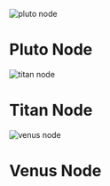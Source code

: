 ![pluto node](pluto_node.png)
# Pluto Node


![titan node](titan_node.png)
# Titan Node

![venus node](venus_node.png)
# Venus Node